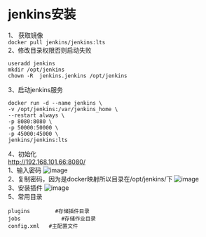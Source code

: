 jenkins安装
==========
1、 获取镜像  
``` docker pull jenkins/jenkins:lts ```  
2、修改目录权限否则启动失败  
```
useradd jenkins
mkdir /opt/jenkins
chown -R  jenkins.jenkins /opt/jenkins
```  
3、启动jenkins服务  
``` 
docker run -d --name jenkins \
-v /opt/jenkins:/var/jenkins_home \
--restart always \
-p 8080:8080 \
-p 50000:50000 \
-p 45000:45000 \
jenkins/jenkins:lts
```  
4、初始化  
http://192.168.101.66:8080/  
1、输入密码
![image](https://github.com/mykubernetes/linux-install/blob/master/image/jenkins1.png)  
2、复制密码，因为是docker映射所以目录在/opt/jenkins/下
![image](https://github.com/mykubernetes/linux-install/blob/master/image/jenkins2.png)  
3、安装插件
![image](https://github.com/mykubernetes/linux-install/blob/master/image/jenkins3.png)  
5、常用目录
```
plugins        #存储插件目录
jobs             #存储作业目录
config.xml   #主配置文件
```
